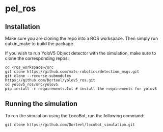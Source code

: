 # pel_ros

## Installation
Make sure you are cloning the repo into a ROS workspace.
Then simply run catkin_make to build the package

If you wish to run YoloV5 Object detector with the simulation, make sure to clone the corresponding repos:

```console
cd <ros_workspace>/src
git clone https://github.com/mats-robotics/detection_msgs.git
git clone --recurse-submodules https://github.com/Dorteel/yolov5_ros.git 
cd yolov5_ros/src/yolov5
pip install -r requirements.txt # install the requirements for yolov5
```

## Running the simulation
To run the simulation using the LocoBot, run the following command:
```console
git clone https://github.com/Dorteel/locobot_simulation.git
```